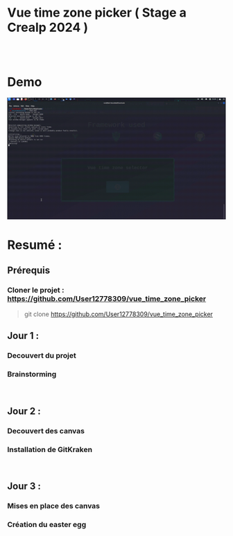 # Vue time zone picker ( Stage a Crealp 2024 )

<br>
<br>

# Demo

![ video de demo](demo.gif)

# Resumé :

## Prérequis

### Cloner le projet : https://github.com/User12778309/vue_time_zone_picker

> git clone https://github.com/User12778309/vue_time_zone_picker

## Jour 1 :

### Decouvert du projet

### Brainstorming

<br>

## Jour 2 :

### Decouvert des canvas

### Installation de GitKraken

<br>

## Jour 3 :

### Mises en place des canvas

### Création du easter egg

